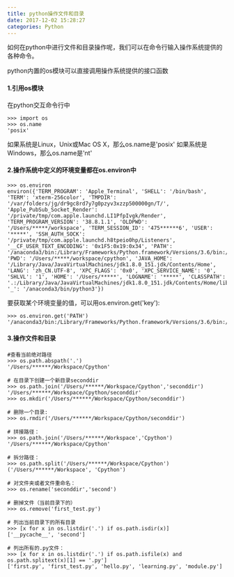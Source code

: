 ```yaml
---
title: python操作文件和目录
date: 2017-12-02 15:28:27
categories: Python
---
```



如何在python中进行文件和目录操作呢，我们可以在命令行输入操作系统提供的各种命令。

python内置的os模块可以直接调用操作系统提供的接口函数

#### 1.引用os模块

在python交互命令行中

	>>> import os 
	>>> os.name
	'posix'

如果系统是Linux，Unix或Mac OS X，那么os.name是'posix'
如果系统是Windows，那么os.name是'nt'

#### 2.操作系统中定义的环境变量都在os.environ中

	>>> os.environ
	environ({'TERM_PROGRAM': 'Apple_Terminal', 'SHELL': '/bin/bash', 'TERM': 'xterm-256color', 'TMPDIR': '/var/folders/jg/dr9gc8rd7y7g0pzyv3xzzp500000gn/T/', 'Apple_PubSub_Socket_Render': '/private/tmp/com.apple.launchd.LI1PfpIvgk/Render', 'TERM_PROGRAM_VERSION': '38.8.1.1', 'OLDPWD': '/Users/*****/workspace', 'TERM_SESSION_ID': '475******6', 'USER': '*****', 'SSH_AUTH_SOCK': '/private/tmp/com.apple.launchd.h8tpeio0hp/Listeners', '__CF_USER_TEXT_ENCODING': '0x1F5:0x19:0x34', 'PATH': '/anaconda3/bin:/Library/Frameworks/Python.framework/Versions/3.6/bin:/anaconda3/bin:/Library/Frameworks/Python.framework/Versions/3.6/bin:/usr/local/bin:/usr/bin:/bin:/usr/sbin:/sbin:/Library/Java/JavaVirtualMachines/jdk1.8.0_151.jdk/Contents/Home/bin:/Library/Java/JavaVirtualMachines/jdk1.8.0_151.jdk/Contents/Home/jre/bin:/Library/Java/JavaVirtualMachines/jdk1.8.0_151.jdk/Contents/Home/bin:/Library/Java/JavaVirtualMachines/jdk1.8.0_151.jdk/Contents/Home/jre/bin', 'PWD': '/Users/*****/workspace/cpython', 'JAVA_HOME': '/Library/Java/JavaVirtualMachines/jdk1.8.0_151.jdk/Contents/Home', 'LANG': 'zh_CN.UTF-8', 'XPC_FLAGS': '0x0', 'XPC_SERVICE_NAME': '0', 'SHLVL': '1', 'HOME': '/Users/*****', 'LOGNAME': '*****', 'CLASSPATH': '.:/Library/Java/JavaVirtualMachines/jdk1.8.0_151.jdk/Contents/Home/lib:.:/Library/Java/JavaVirtualMachines/jdk1.8.0_151.jdk/Contents/Home', '_': '/anaconda3/bin/python3'})

要获取某个环境变量的值，可以用os.environ.get('key'):

	>>> os.environ.get('PATH')
	'/anaconda3/bin:/Library/Frameworks/Python.framework/Versions/3.6/bin:/anaconda3/bin:/Library/Frameworks/Python.framework/Versions/3.6/bin:/usr/local/bin:/usr/bin:/bin:/usr/sbin:/sbin:/Library/Java/JavaVirtualMachines/jdk1.8.0_151.jdk/Contents/Home/bin:/Library/Java/JavaVirtualMachines/jdk1.8.0_151.jdk/Contents/Home/jre/bin:/Library/Java/JavaVirtualMachines/jdk1.8.0_151.jdk/Contents/Home/bin:/Library/Java/JavaVirtualMachines/jdk1.8.0_151.jdk/Contents/Home/jre/bin'

#### 3.操作文件和目录

	#查看当前绝对路径
	>>> os.path.abspath('.')
	'/Users/******/Workspace/Cpython'
	
	# 在目录下创建一个新目录seconddir
	>>> os.path.join('/Users/******/Workspace/Cpython','seconddir')
	'/Users/******/Workspace/Cpython/seconddir'
	>>> os.mkdir('/Users/******/Workspace/Cpython/seconddir')

	# 删除一个目录:
	>>> os.rmdir('/Users/******/Workspace/Cpython/seconddir')

    # 拼接路径：
    >>> os.path.join('/Users/******/Workspace','Cpython')
	'/Users/******/Workspace/Cpython'
    
    # 拆分路径：
    >>> os.path.split('/Users/******/Workspace/Cpython')
	('/Users/******/Workspace', 'Cpython')

	# 对文件夹或者文件重命名：
	>>> os.rename('seconddir','second')

	# 删掉文件（当前目录下的）
	>>> os.remove('first_test.py')

    # 列出当前目录下的所有目录
    >>> [x for x in os.listdir('.') if os.path.isdir(x)]
	['__pycache__', 'second']

	# 列出所有的.py文件：
	>>> [x for x in os.listdir('.') if os.path.isfile(x) and os.path.splitext(x)[1] == '.py']
	['first.py', 'first_test.py', 'hello.py', 'learning.py', 'module.py']






